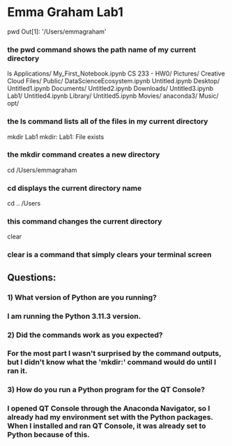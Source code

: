 # Emma Graham Lab1

pwd
Out[1]: '/Users/emmagraham'

### the pwd command shows the path name of my current directory


ls
Applications/               My_First_Notebook.ipynb
CS 233 - HW0/               Pictures/
Creative Cloud Files/       Public/
DataScienceEcosystem.ipynb  Untitled.ipynb
Desktop/                    Untitled1.ipynb
Documents/                  Untitled2.ipynb
Downloads/                  Untitled3.ipynb
Lab1/                       Untitled4.ipynb
Library/                    Untitled5.ipynb
Movies/                     anaconda3/
Music/                      opt/

### the ls command lists all of the files in my current directory


mkdir Lab1
mkdir: Lab1: File exists

### the mkdir command creates a new directory


cd
/Users/emmagraham

### cd displays the current directory name


cd ..
/Users

### this command changes the current directory


clear

### clear is a command that simply clears your terminal screen

## Questions:
### 1) What version of Python are you running?
  ### I am running the Python 3.11.3 version.

### 2) Did the commands work as you expected?
  ### For the most part I wasn't surprised by the command outputs, but I didn't know what the 'mkdir:' command would do until I ran it. 

### 3) How do you run a Python program for the QT Console? 
  ### I opened QT Console through the Anaconda Navigator, so I already had my environment set with the Python packages. When I installed and ran QT Console, it was already set to Python because of this.
